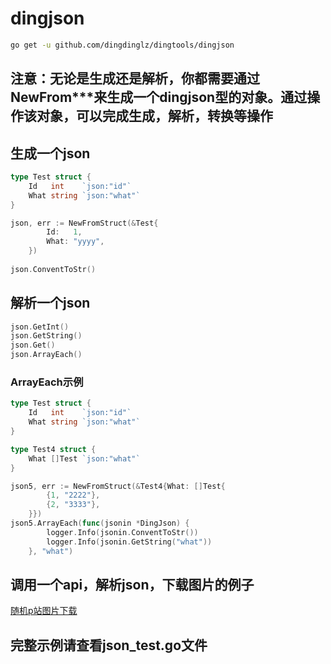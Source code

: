 # dingjson

```sh
go get -u github.com/dingdinglz/dingtools/dingjson
```

## 注意：无论是生成还是解析，你都需要通过NewFrom***来生成一个dingjson型的对象。通过操作该对象，可以完成生成，解析，转换等操作

## 生成一个json

```go
type Test struct {
	Id   int    `json:"id"`
	What string `json:"what"`
}

json, err := NewFromStruct(&Test{
		Id:   1,
		What: "yyyy",
	})
	
json.ConventToStr()
```

## 解析一个json

```go
json.GetInt()
json.GetString()
json.Get()
json.ArrayEach()
```

### ArrayEach示例

```go
type Test struct {
	Id   int    `json:"id"`
	What string `json:"what"`
}

type Test4 struct {
	What []Test `json:"what"`
}

json5, err := NewFromStruct(&Test4{What: []Test{
		{1, "2222"},
		{2, "3333"},
	}})
json5.ArrayEach(func(jsonin *DingJson) {
		logger.Info(jsonin.ConventToStr())
		logger.Info(jsonin.GetString("what"))
	}, "what")
```

## 调用一个api，解析json，下载图片的例子

[随机p站图片下载](./_example)

## 完整示例请查看json_test.go文件